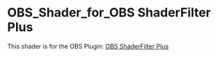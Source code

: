 # OBS_Shader_for_OBS ShaderFilter Plus
 
This shader is for the OBS Plugin: [OBS ShaderFilter Plus](https://github.com/Limeth/obs-shaderfilter-plus)